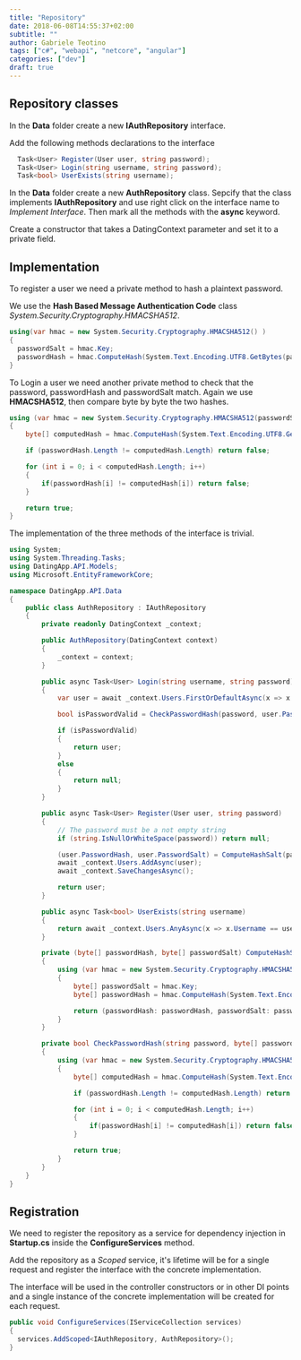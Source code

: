 ```yaml
---
title: "Repository"
date: 2018-06-08T14:55:37+02:00
subtitle: ""
author: Gabriele Teotino
tags: ["c#", "webapi", "netcore", "angular"]
categories: ["dev"]
draft: true
---
```


## Repository classes

In the **Data** folder create a new **IAuthRepository** interface.

Add the following methods declarations to the interface

```c#
  Task<User> Register(User user, string password);
  Task<User> Login(string username, string password);
  Task<bool> UserExists(string username);
```

In the **Data** folder create a new **AuthRepository** class. Sepcify that the class implements **IAuthRepository** and use right click on the interface name to *Implement Interface*. Then mark all the methods with the **async** keyword.

Create a constructor that takes a DatingContext parameter and set it to a private field.

## Implementation

To register a user we need a private method to hash a plaintext password.

We use the __Hash Based Message Authentication Code__ class *System.Security.Cryptography.HMACSHA512*.

```c#
using(var hmac = new System.Security.Cryptography.HMACSHA512() )
{
  passwordSalt = hmac.Key;
  passwordHash = hmac.ComputeHash(System.Text.Encoding.UTF8.GetBytes(password));
}
```

To Login a user we need another private method to check that the password, passwordHash and passwordSalt match. Again we use **HMACSHA512**, then compare byte by byte the two hashes.

```c#
using (var hmac = new System.Security.Cryptography.HMACSHA512(passwordSalt))
{
    byte[] computedHash = hmac.ComputeHash(System.Text.Encoding.UTF8.GetBytes(password));

    if (passwordHash.Length != computedHash.Length) return false;

    for (int i = 0; i < computedHash.Length; i++)
    {
        if(passwordHash[i] != computedHash[i]) return false;
    }

    return true;
}
```

The implementation of the three methods of the interface is trivial.

```c#
using System;
using System.Threading.Tasks;
using DatingApp.API.Models;
using Microsoft.EntityFrameworkCore;

namespace DatingApp.API.Data
{
    public class AuthRepository : IAuthRepository
    {
        private readonly DatingContext _context;

        public AuthRepository(DatingContext context)
        {
            _context = context;
        }

        public async Task<User> Login(string username, string password)
        {
            var user = await _context.Users.FirstOrDefaultAsync(x => x.Username == username);

            bool isPasswordValid = CheckPasswordHash(password, user.PasswordHash, user.PasswordSalt);

            if (isPasswordValid)
            {
                return user;
            }
            else
            {
                return null;
            }
        }

        public async Task<User> Register(User user, string password)
        {
            // The password must be a not empty string
            if (string.IsNullOrWhiteSpace(password)) return null;

            (user.PasswordHash, user.PasswordSalt) = ComputeHashSalt(password);
            await _context.Users.AddAsync(user);
            await _context.SaveChangesAsync();

            return user;
        }

        public async Task<bool> UserExists(string username)
        {
            return await _context.Users.AnyAsync(x => x.Username == username);
        }

        private (byte[] passwordHash, byte[] passwordSalt) ComputeHashSalt(string password)
        {
            using (var hmac = new System.Security.Cryptography.HMACSHA512())
            {
                byte[] passwordSalt = hmac.Key;
                byte[] passwordHash = hmac.ComputeHash(System.Text.Encoding.UTF8.GetBytes(password));

                return (passwordHash: passwordHash, passwordSalt: passwordSalt);
            }
        }

        private bool CheckPasswordHash(string password, byte[] passwordHash, byte[] passwordSalt)
        {
            using (var hmac = new System.Security.Cryptography.HMACSHA512(passwordSalt))
            {
                byte[] computedHash = hmac.ComputeHash(System.Text.Encoding.UTF8.GetBytes(password));

                if (passwordHash.Length != computedHash.Length) return false;

                for (int i = 0; i < computedHash.Length; i++)
                {
                    if(passwordHash[i] != computedHash[i]) return false;
                }

                return true;
            }
        }
    }
}
```

## Registration

We need to register the repository as a service for dependency injection in **Startup.cs** inside the **ConfigureServices** method.

Add the repository as a *Scoped* service, it's lifetime will be for a single request and register the interface with the concrete implementation.

The interface will be used in the controller constructors or in other DI points and a single instance of the concrete implementation will be created for each request.

```c#
public void ConfigureServices(IServiceCollection services)
{
  services.AddScoped<IAuthRepository, AuthRepository>();
}
```
